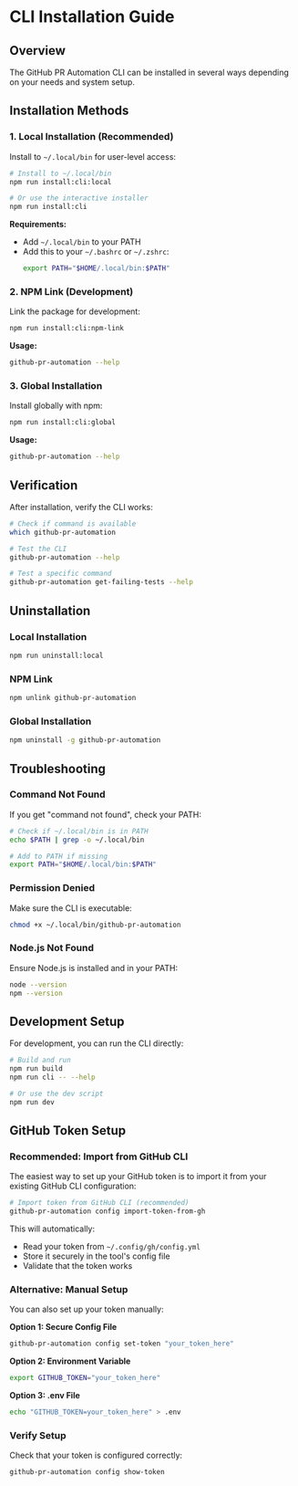 # CLI Installation Guide

## Overview

The GitHub PR Automation CLI can be installed in several ways depending on your needs and system setup.

## Installation Methods

### 1. Local Installation (Recommended)

Install to `~/.local/bin` for user-level access:

```bash
# Install to ~/.local/bin
npm run install:cli:local

# Or use the interactive installer
npm run install:cli
```

**Requirements:**
- Add `~/.local/bin` to your PATH
- Add this to your `~/.bashrc` or `~/.zshrc`:
  ```bash
  export PATH="$HOME/.local/bin:$PATH"
  ```

### 2. NPM Link (Development)

Link the package for development:

```bash
npm run install:cli:npm-link
```

**Usage:**
```bash
github-pr-automation --help
```

### 3. Global Installation

Install globally with npm:

```bash
npm run install:cli:global
```

**Usage:**
```bash
github-pr-automation --help
```

## Verification

After installation, verify the CLI works:

```bash
# Check if command is available
which github-pr-automation

# Test the CLI
github-pr-automation --help

# Test a specific command
github-pr-automation get-failing-tests --help
```

## Uninstallation

### Local Installation
```bash
npm run uninstall:local
```

### NPM Link
```bash
npm unlink github-pr-automation
```

### Global Installation
```bash
npm uninstall -g github-pr-automation
```

## Troubleshooting

### Command Not Found
If you get "command not found", check your PATH:

```bash
# Check if ~/.local/bin is in PATH
echo $PATH | grep -o ~/.local/bin

# Add to PATH if missing
export PATH="$HOME/.local/bin:$PATH"
```

### Permission Denied
Make sure the CLI is executable:

```bash
chmod +x ~/.local/bin/github-pr-automation
```

### Node.js Not Found
Ensure Node.js is installed and in your PATH:

```bash
node --version
npm --version
```

## Development Setup

For development, you can run the CLI directly:

```bash
# Build and run
npm run build
npm run cli -- --help

# Or use the dev script
npm run dev
```

## GitHub Token Setup

### Recommended: Import from GitHub CLI

The easiest way to set up your GitHub token is to import it from your existing GitHub CLI configuration:

```bash
# Import token from GitHub CLI (recommended)
github-pr-automation config import-token-from-gh
```

This will automatically:
- Read your token from `~/.config/gh/config.yml`
- Store it securely in the tool's config file
- Validate that the token works

### Alternative: Manual Setup

You can also set up your token manually:

**Option 1: Secure Config File**
```bash
github-pr-automation config set-token "your_token_here"
```

**Option 2: Environment Variable**
```bash
export GITHUB_TOKEN="your_token_here"
```

**Option 3: .env File**
```bash
echo "GITHUB_TOKEN=your_token_here" > .env
```

### Verify Setup

Check that your token is configured correctly:

```bash
github-pr-automation config show-token
```
